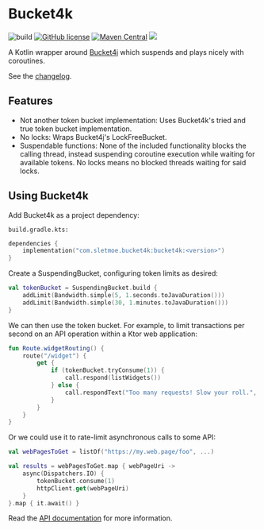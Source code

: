 # Bucket4k
![build](https://github.com/ksletmoe/Bucket4k/actions/workflows/build.yml/badge.svg)
[![GitHub license](https://img.shields.io/badge/license-Apache%20License%202.0-blue.svg?style=flat)](https://github.com/ksletmoe/Bucket4k/blob/mainline/LICENSE)
[![Maven Central](https://img.shields.io/maven-central/v/com.sletmoe.bucket4k/bucket4k.svg?label=Maven%20Central)](https://search.maven.org/search?q=g:%22com.sletmoe.bucket4k%22%20AND%20a:%22bucket4k%22)
[<img src="https://img.shields.io/nexus/s/https/s01.oss.sonatype.org/com.sletmoe.bucket4k/bucket4k.svg?label=latest%20snapshot&style=plastic"/>](https://s01.oss.sonatype.org/content/repositories/snapshots/com/sletmoe/bucket4k/bucket4k/)


A Kotlin wrapper around [Bucket4j](https://github.com/bucket4j/bucket4j) which suspends and plays nicely with coroutines.

See the [changelog](https://github.com/ksletmoe/Bucket4k/blob/mainline/changelog.md).

## Features
* Not another token bucket implementation: Uses Bucket4k's tried and true token bucket implementation.
* No locks: Wraps Bucket4j's LockFreeBucket.
* Suspendable functions: None of the included functionality blocks the calling thread, instead suspending coroutine 
  execution while waiting for available tokens. No locks means no blocked threads waiting for said locks.

## Using Bucket4k
Add Bucket4k as a project dependency:

`build.gradle.kts:`
```kotlin
dependencies {
    implementation("com.sletmoe.bucket4k:bucket4k:<version>")
}
```

Create a SuspendingBucket, configuring token limits as desired:

```kotlin
val tokenBucket = SuspendingBucket.build {
    addLimit(Bandwidth.simple(5, 1.seconds.toJavaDuration()))
    addLimit(Bandwidth.simple(30, 1.minutes.toJavaDuration()))
}
```

We can then use the token bucket. For example, to limit transactions per second on an API operation within a Ktor web application:
```kotlin
fun Route.widgetRouting() {
    route("/widget") {
        get {
            if (tokenBucket.tryConsume(1)) {
                call.respond(listWidgets())
            } else {
                call.respondText("Too many requests! Slow your roll.", status = HttpStatusCode.TooManyRequests)
            }
        }
    }
}
```

Or we could use it to rate-limit asynchronous calls to some API:

```kotlin
val webPagesToGet = listOf("https://my.web.page/foo", ...)

val results = webPagesToGet.map { webPageUri ->
    async(Dispatchers.IO) { 
        tokenBucket.consume(1)
        httpClient.get(webPageUri)
    }
}.map { it.await() }
```

Read the [API documentation](https://bucket4k.sletmoe.com/bucket4k/com.sletmoe.bucket4k/index.html) for more information.
